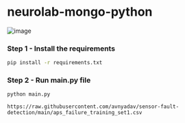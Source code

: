 # neurolab-mongo-python

![image](https://user-images.githubusercontent.com/57321948/196933065-4b16c235-f3b9-4391-9cfe-4affcec87c35.png)

### Step 1 - Install the requirements

```bash
pip install -r requirements.txt
```

### Step 2 - Run main.py file

```bash
python main.py
```

```
https://raw.githubusercontent.com/avnyadav/sensor-fault-detection/main/aps_failure_training_set1.csv
```


